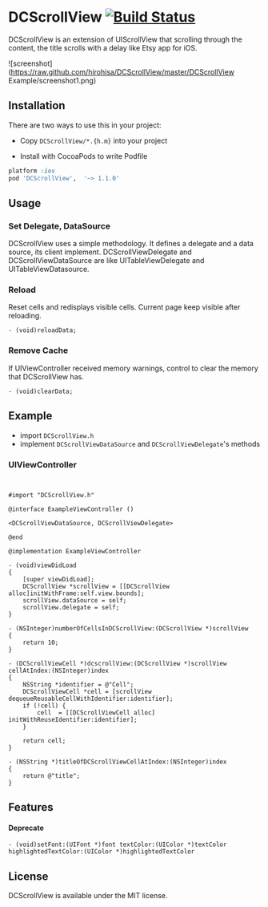 DCScrollView [![Build Status](https://travis-ci.org/hirohisa/DCScrollView.png?branch=master)](https://travis-ci.org/hirohisa/DCScrollView)
==================

DCScrollView is an extension of UIScrollView that scrolling through the content, the title scrolls with a delay like Etsy app for iOS.

![screenshot](https://raw.github.com/hirohisa/DCScrollView/master/DCScrollView Example/screenshot1.png)


Installation
----------

There are two ways to use this in your project:

- Copy `DCScrollView/*.{h.m}` into your project

- Install with CocoaPods to write Podfile
```ruby
platform :ios
pod 'DCScrollView',  '~> 1.1.0'
```


Usage
----------

### Set Delegate, DataSource

DCScrollView uses a simple methodology. It defines a delegate and a data source, its client implement.
DCScrollViewDelegate and DCScrollViewDataSource are like UITableViewDelegate and UITableViewDatasource.


### Reload

Reset cells and redisplays visible cells. Current page keep visible after reloading.

```objc
- (void)reloadData;
```

### Remove Cache

If UIViewController received memory warnings, control to clear the memory that DCScrollView has.

```objc
- (void)clearData;
```

Example
----------

- import `DCScrollView.h`
- implement `DCScrollViewDataSource` and `DCScrollViewDelegate`'s methods

### UIViewController


```objc


#import "DCScrollView.h"

@interface ExampleViewController ()

<DCScrollViewDataSource, DCScrollViewDelegate>

@end

@implementation ExampleViewController

- (void)viewDidLoad
{
    [super viewDidLoad];
    DCScrollView *scrollView = [[DCScrollView alloc]initWithFrame:self.view.bounds];
    scrollView.dataSource = self;
    scrollView.delegate = self;
}

- (NSInteger)numberOfCellsInDCScrollView:(DCScrollView *)scrollView
{
    return 10;
}

- (DCScrollViewCell *)dcscrollView:(DCScrollView *)scrollView cellAtIndex:(NSInteger)index
{
    NSString *identifier = @"Cell";
    DCScrollViewCell *cell = [scrollView dequeueReusableCellWithIdentifier:identifier];
    if (!cell) {
        cell  = [[DCScrollViewCell alloc] initWithReuseIdentifier:identifier];
    }

    return cell;
}

- (NSString *)titleOfDCScrollViewCellAtIndex:(NSInteger)index
{
    return @"title";
}

```


Features
----------

#### Deprecate

```objc
- (void)setFont:(UIFont *)font textColor:(UIColor *)textColor highlightedTextColor:(UIColor *)highlightedTextColor
```

## License

DCScrollView is available under the MIT license.
